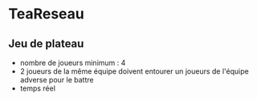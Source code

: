 # TeaReseau

## Jeu de plateau

- nombre de joueurs minimum : 4
- 2 joueurs de la même équipe doivent entourer un joueurs de l'équipe adverse pour le battre
- temps réel
